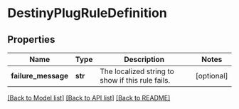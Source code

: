# DestinyPlugRuleDefinition

## Properties
Name | Type | Description | Notes
------------ | ------------- | ------------- | -------------
**failure_message** | **str** | The localized string to show if this rule fails. | [optional] 

[[Back to Model list]](../README.md#documentation-for-models) [[Back to API list]](../README.md#documentation-for-api-endpoints) [[Back to README]](../README.md)


